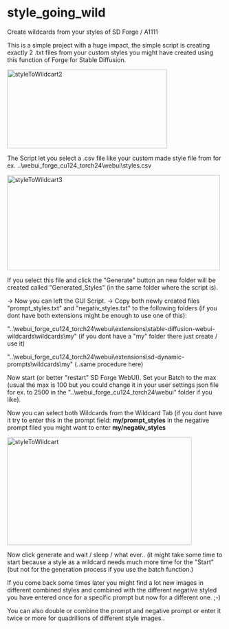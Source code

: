 # style_going_wild
Create wildcards from your styles of SD Forge / A1111

This is a simple project with a huge impact, the simple script is creating exactly 2 .txt files from your custom styles you might have created using this function of Forge for Stable Diffusion.

<img width="372" height="183" alt="styleToWildcart2" src="https://github.com/user-attachments/assets/41dc3603-e793-435e-bfc3-4434379bd713" />

The Script let you select a .csv file like your custom made style file from for ex. ..\webui_forge_cu124_torch24\webui\styles.csv

<img width="495" height="221" alt="styleToWildcart3" src="https://github.com/user-attachments/assets/de04fabe-61be-4cc7-9d01-060878399303" />

If you select this file and click the "Generate" button an new folder will be created called "Generated_Styles" (in the same folder where the script is).

-> Now you can left the GUI Script.
-> Copy both newly created files "prompt_styles.txt" and "negativ_styles.txt" to the following folders (if you dont have both extensions might be enough to use one of this):

"..\webui_forge_cu124_torch24\webui\extensions\stable-diffusion-webui-wildcards\wildcards\my" (if you dont have a "my" folder there just create / use it)

"..\webui_forge_cu124_torch24\webui\extensions\sd-dynamic-prompts\wildcards\my" (..same procedure here)

Now start (or better "restart" SD Forge WebUI). Set your Batch to the max (usual the max is 100 but you could change it in your user settings json file for ex. to 2500 in the "..\webui_forge_cu124_torch24\webui" folder if you like).

Now you can select both Wildcards from the Wildcard Tab (if you dont have it try to enter this in the prompt field: __my/prompt_styles__ in the negative prompt filed you might want to enter __my/negativ_styles__

<img width="429" height="250" alt="styleToWildcart" src="https://github.com/user-attachments/assets/987e7510-1fc9-4214-9671-136a162fff2c" />

Now click generate and wait / sleep / what ever.. (it might take some time to start because a style as a wildcard needs much more time for the "Start" (but not for the generation process if you use the batch function.)

If you come back some times later you might find a lot new images in different combined styles and combined with the different negative styled you have entered once for a specific prompt but now for a different one. ;-)

You can also double or combine the prompt and negative prompt or enter it twice or more for quadrillions of different style images.. 
